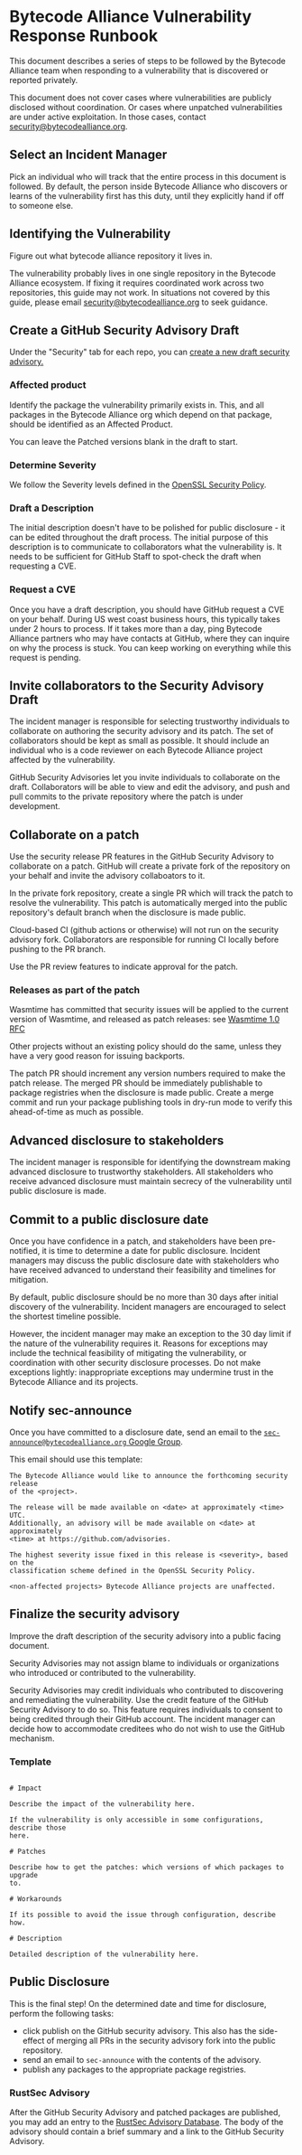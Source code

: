 # Bytecode Alliance Vulnerability Response Runbook
This document describes a series of steps to be followed by the Bytecode Alliance team when responding to a vulnerability that is discovered or reported privately.

This document does not cover cases where vulnerabilities are publicly disclosed without coordination. Or cases where unpatched vulnerabilities are under active exploitation. In those cases, contact security@bytecodealliance.org.
## Select an Incident Manager

Pick an individual who will track that the entire process in this document is followed.
By default, the person inside Bytecode Alliance who discovers or learns of the
vulnerability first has this duty, until they explicitly hand if off to
someone else.

## Identifying the Vulnerability

Figure out what bytecode alliance repository it lives in.

The vulnerability probably lives in one single repository in the Bytecode
Alliance ecosystem. If fixing it requires coordinated work across two
repositories, this guide may not work. In situations not covered by this guide, please
email security@bytecodealliance.org to seek guidance.

## Create a GitHub Security Advisory Draft

Under the "Security" tab for each repo, you can [create a new draft security
advisory.](https://github.com/bytecodealliance/wasmtime/security/advisories/)

### Affected product

Identify the package the vulnerability primarily exists in. This, and all
packages in the Bytecode Alliance org which depend on that package, should
be identified as an Affected Product.

You can leave the Patched versions blank in the draft to start.

### Determine Severity

We follow the Severity levels defined in the [OpenSSL Security
Policy](https://www.openssl.org/policies/secpolicy.html).

### Draft a Description

The initial description doesn't have to be polished for public disclosure - it
can be edited throughout the draft process. The initial purpose of this
description is to communicate to collaborators what the vulnerability is.
It needs to be sufficient for GitHub Staff to spot-check the draft when
requesting a CVE.

### Request a CVE

Once you have a draft description, you should have GitHub request a CVE on
your behalf. During US west coast business hours, this typically takes under 2
hours to process. If it takes more than a day, ping Bytecode Alliance partners
who may have contacts at GitHub, where they can inquire on why the process is
stuck. You can keep working on everything while this request is pending.

## Invite collaborators to the Security Advisory Draft

The incident manager is responsible for selecting trustworthy individuals to collaborate
on authoring the security advisory and its patch.  The set of collaborators should be
kept as small as possible. It should include an individual who is a code reviewer on
each Bytecode Alliance project affected by the vulnerability.

GitHub Security Advisories let you invite individuals to collaborate on the draft.
Collaborators will be able to view and edit the advisory, and push and pull commits
to the private repository where the patch is under development.

## Collaborate on a patch

Use the security release PR features in the GitHub Security Advisory to
collaborate on a patch. GitHub will create a private fork of the repository on
your behalf and invite the advisory collaboators to it. 

In the private fork repository, create a single PR which will track the patch
to resolve the vulnerability. This patch is automatically merged into the
public repository's default branch when the disclosure is made public.

Cloud-based CI (github actions or otherwise) will not run on the security
advisory fork. Collaborators are responsible for running CI locally before
pushing to the PR branch.

Use the PR review features to indicate approval for the patch.

### Releases as part of the patch

Wasmtime has committed that security issues will be applied to the current
version of Wasmtime, and released as patch releases: see [Wasmtime 1.0
RFC](https://github.com/bytecodealliance/rfcs/blob/main/accepted/wasmtime-one-dot-oh.md#backports---security-fixes)

Other projects without an existing policy should do the same, unless they have
a very good reason for issuing backports.

The patch PR should increment any version numbers required to make the patch
release. The merged PR should be immediately publishable to package registries
when the disclosure is made public. Create a merge commit and run your package
publishing tools in dry-run mode to verify this ahead-of-time as much as
possible.

## Advanced disclosure to stakeholders

The incident manager is responsible for identifying the downstream making advanced
disclosure to trustworthy stakeholders. All stakeholders who receive advanced disclosure
must maintain secrecy of the vulnerability until public disclosure is made.

## Commit to a public disclosure date

Once you have confidence in a patch, and stakeholders have been pre-notified, it is
time to determine a date for public disclosure. Incident managers may discuss the public
disclosure date with stakeholders who have received advanced to understand their feasibility
and timelines for mitigation.

By default, public disclosure should be no more than 30 days after initial discovery
of the vulnerability. Incident managers are encouraged to select the shortest timeline
possible.

However, the incident manager may make an exception to the 30 day limit if the
nature of the vulnerability requires it. Reasons for exceptions may include the
technical feasibility of mitigating the vulnerability, or coordination with other
security disclosure processes. Do not make exceptions lightly: inappropriate exceptions
may undermine trust in the Bytecode Alliance and its projects.

## Notify sec-announce 

Once you have committed to a disclosure date, send an email to the
[`sec-announce@bytecodealliance.org` Google
Group](https://groups.google.com/a/bytecodealliance.org/g/sec-announce).

This email should use this template:

```pre
The Bytecode Alliance would like to announce the forthcoming security release
of the <project>.

The release will be made available on <date> at approximately <time> UTC.
Additionally, an advisory will be made available on <date> at approximately
<time> at https://github.com/advisories.

The highest severity issue fixed in this release is <severity>, based on the
classification scheme defined in the OpenSSL Security Policy.

<non-affected projects> Bytecode Alliance projects are unaffected.
```


## Finalize the security advisory

Improve the draft description of the security advisory into a public facing
document.

Security Advisories may not assign blame to individuals or organizations
who introduced or contributed to the vulnerability.

Security Advisories may credit individuals who contributed to discovering and
remediating the vulnerability. Use the credit feature of the GitHub Security
Advisory to do so. This feature requires individuals to consent to being
credited through their GitHub account. The incident manager can decide how to accommodate creditees
who do not wish to use the GitHub mechanism.

### Template

```pre

# Impact

Describe the impact of the vulnerability here.

If the vulnerability is only accessible in some configurations, describe those
here.

# Patches

Describe how to get the patches: which versions of which packages to upgrade
to.

# Workarounds

If its possible to avoid the issue through configuration, describe how.

# Description

Detailed description of the vulnerability here. 

```

## Public Disclosure

This is the final step! On the determined date and time for disclosure,
perform the following tasks:

* click publish on the GitHub security advisory. This also has the
  side-effect of merging all PRs in the security advisory fork into the
  public repository.
* send an email to `sec-announce` with the contents of the advisory.
* publish any packages to the appropriate package registries.


### RustSec Advisory

After the GitHub Security Advisory and patched packages are published, you may
add an entry to the [RustSec Advisory
Database](https://github.com/rustsec/advisory-db). The body of the advisory
should contain a brief summary and a link to the GitHub Security Advisory.
